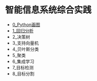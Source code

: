 # 智能信息系统综合实践
- [0_Python画图](0_Python画图.ipynb)
- [1_回归分析](1_线性模型_回归分析.ipynb)
- 2_决策树
- 3_支持向量机
- 4_贝叶斯分类
- 5_聚类
- 6_集成学习
- 7_目标检测
- 8_目标分割
